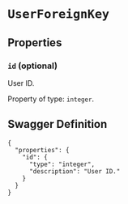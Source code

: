 # `UserForeignKey` #







## Properties ##

### `id` (optional) ###

User ID.


Property of type: `integer`.







## Swagger Definition ##

    {
      "properties": {
        "id": {
          "type": "integer", 
          "description": "User ID."
        }
      }
    }

